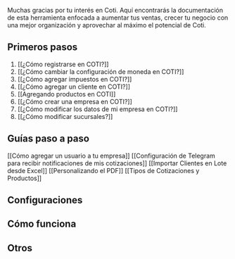 Muchas gracias por tu interés en Coti. Aquí encontrarás la documentación de esta herramienta enfocada a aumentar tus ventas, crecer tu negocio con una mejor organización y aprovechar al máximo el potencial de Coti. 

## Primeros pasos

1. [[¿Cómo registrarse en COTI?]]
2. [[¿Cómo cambiar la configuración de moneda en COTI?]]
3. [[¿Cómo agregar impuestos en COTI?]] 
4. [[¿Cómo agregar un cliente en COTI?]] 
5. [[Agregando productos en COTI]]
6. [[¿Cómo crear una empresa en COTI?]]
7. [[¿Cómo modificar los datos de mi empresa en COTI?]]
8. [[¿Cómo modificar sucursales?]]

## Guías paso a paso
[[Cómo agregar un usuario a tu empresa]]
[[Configuración de Telegram para recibir notificaciones de mis cotizaciones]]
[[Importar Clientes en Lote desde Excel]]
[[Personalizando el PDF]]
[[Tipos de Cotizaciones y Productos]]

## Configuraciones

## Cómo funciona

## Otros 

